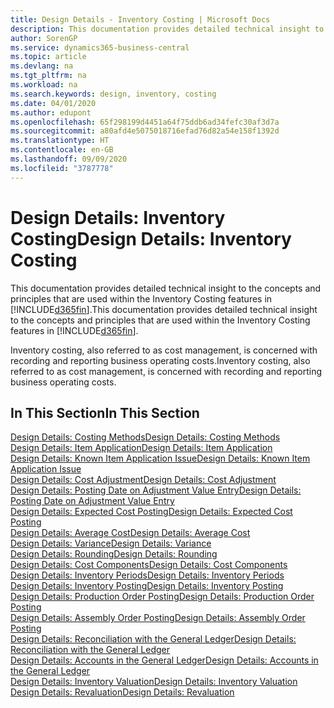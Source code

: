 ```yaml
---
title: Design Details - Inventory Costing | Microsoft Docs
description: This documentation provides detailed technical insight to the concepts and principles that are used within the Inventory Costing features in Business Central.
author: SorenGP
ms.service: dynamics365-business-central
ms.topic: article
ms.devlang: na
ms.tgt_pltfrm: na
ms.workload: na
ms.search.keywords: design, inventory, costing
ms.date: 04/01/2020
ms.author: edupont
ms.openlocfilehash: 65f298199d4451a64f75ddb6ad34fefc30af3d7a
ms.sourcegitcommit: a80afd4e5075018716efad76d82a54e158f1392d
ms.translationtype: HT
ms.contentlocale: en-GB
ms.lasthandoff: 09/09/2020
ms.locfileid: "3787778"
---
```

# <a name="design-details-inventory-costing"></a><span data-ttu-id="c6c6d-103">Design Details: Inventory Costing</span><span class="sxs-lookup"><span data-stu-id="c6c6d-103">Design Details: Inventory Costing</span></span>
<span data-ttu-id="c6c6d-104">This documentation provides detailed technical insight to the concepts and principles that are used within the Inventory Costing features in [!INCLUDE[d365fin](includes/d365fin_md.md)].</span><span class="sxs-lookup"><span data-stu-id="c6c6d-104">This documentation provides detailed technical insight to the concepts and principles that are used within the Inventory Costing features in [!INCLUDE[d365fin](includes/d365fin_md.md)].</span></span>  

<span data-ttu-id="c6c6d-105">Inventory costing, also referred to as cost management, is concerned with recording and reporting business operating costs.</span><span class="sxs-lookup"><span data-stu-id="c6c6d-105">Inventory costing, also referred to as cost management, is concerned with recording and reporting business operating costs.</span></span>  

## <a name="in-this-section"></a><span data-ttu-id="c6c6d-106">In This Section</span><span class="sxs-lookup"><span data-stu-id="c6c6d-106">In This Section</span></span>  
[<span data-ttu-id="c6c6d-107">Design Details: Costing Methods</span><span class="sxs-lookup"><span data-stu-id="c6c6d-107">Design Details: Costing Methods</span></span>](design-details-costing-methods.md)  
[<span data-ttu-id="c6c6d-108">Design Details: Item Application</span><span class="sxs-lookup"><span data-stu-id="c6c6d-108">Design Details: Item Application</span></span>](design-details-item-application.md)  
[<span data-ttu-id="c6c6d-109">Design Details: Known Item Application Issue</span><span class="sxs-lookup"><span data-stu-id="c6c6d-109">Design Details: Known Item Application Issue</span></span>](design-details-inventory-zero-level-open-item-ledger-entries.md)  
[<span data-ttu-id="c6c6d-110">Design Details: Cost Adjustment</span><span class="sxs-lookup"><span data-stu-id="c6c6d-110">Design Details: Cost Adjustment</span></span>](design-details-cost-adjustment.md)  
[<span data-ttu-id="c6c6d-111">Design Details: Posting Date on Adjustment Value Entry</span><span class="sxs-lookup"><span data-stu-id="c6c6d-111">Design Details: Posting Date on Adjustment Value Entry</span></span>](design-details-inventory-adjustment-value-entry-posting-date.md)  
[<span data-ttu-id="c6c6d-112">Design Details: Expected Cost Posting</span><span class="sxs-lookup"><span data-stu-id="c6c6d-112">Design Details: Expected Cost Posting</span></span>](design-details-expected-cost-posting.md)  
[<span data-ttu-id="c6c6d-113">Design Details: Average Cost</span><span class="sxs-lookup"><span data-stu-id="c6c6d-113">Design Details: Average Cost</span></span>](design-details-average-cost.md)  
[<span data-ttu-id="c6c6d-114">Design Details: Variance</span><span class="sxs-lookup"><span data-stu-id="c6c6d-114">Design Details: Variance</span></span>](design-details-variance.md)  
[<span data-ttu-id="c6c6d-115">Design Details: Rounding</span><span class="sxs-lookup"><span data-stu-id="c6c6d-115">Design Details: Rounding</span></span>](design-details-rounding.md)  
[<span data-ttu-id="c6c6d-116">Design Details: Cost Components</span><span class="sxs-lookup"><span data-stu-id="c6c6d-116">Design Details: Cost Components</span></span>](design-details-cost-components.md)  
[<span data-ttu-id="c6c6d-117">Design Details: Inventory Periods</span><span class="sxs-lookup"><span data-stu-id="c6c6d-117">Design Details: Inventory Periods</span></span>](design-details-inventory-periods.md)  
[<span data-ttu-id="c6c6d-118">Design Details: Inventory Posting</span><span class="sxs-lookup"><span data-stu-id="c6c6d-118">Design Details: Inventory Posting</span></span>](design-details-inventory-posting.md)  
[<span data-ttu-id="c6c6d-119">Design Details: Production Order Posting</span><span class="sxs-lookup"><span data-stu-id="c6c6d-119">Design Details: Production Order Posting</span></span>](design-details-production-order-posting.md)  
[<span data-ttu-id="c6c6d-120">Design Details: Assembly Order Posting</span><span class="sxs-lookup"><span data-stu-id="c6c6d-120">Design Details: Assembly Order Posting</span></span>](design-details-assembly-order-posting.md)  
[<span data-ttu-id="c6c6d-121">Design Details: Reconciliation with the General Ledger</span><span class="sxs-lookup"><span data-stu-id="c6c6d-121">Design Details: Reconciliation with the General Ledger</span></span>](design-details-reconciliation-with-the-general-ledger.md)  
[<span data-ttu-id="c6c6d-122">Design Details: Accounts in the General Ledger</span><span class="sxs-lookup"><span data-stu-id="c6c6d-122">Design Details: Accounts in the General Ledger</span></span>](design-details-accounts-in-the-general-ledger.md)  
[<span data-ttu-id="c6c6d-123">Design Details: Inventory Valuation</span><span class="sxs-lookup"><span data-stu-id="c6c6d-123">Design Details: Inventory Valuation</span></span>](design-details-inventory-valuation.md)  
[<span data-ttu-id="c6c6d-124">Design Details: Revaluation</span><span class="sxs-lookup"><span data-stu-id="c6c6d-124">Design Details: Revaluation</span></span>](design-details-revaluation.md)
